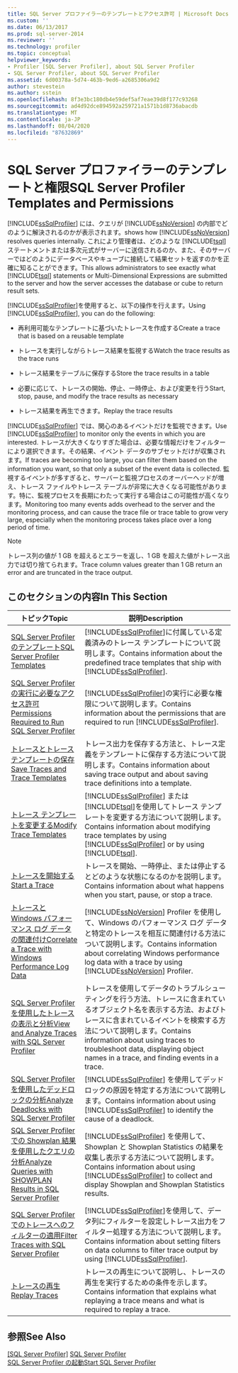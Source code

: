 ```yaml
---
title: SQL Server プロファイラーのテンプレートとアクセス許可 | Microsoft Docs
ms.custom: ''
ms.date: 06/13/2017
ms.prod: sql-server-2014
ms.reviewer: ''
ms.technology: profiler
ms.topic: conceptual
helpviewer_keywords:
- Profiler [SQL Server Profiler], about SQL Server Profiler
- SQL Server Profiler, about SQL Server Profiler
ms.assetid: 6d00378a-5d74-463b-9ed6-a2685306a9d2
author: stevestein
ms.author: sstein
ms.openlocfilehash: 8f3e3bc180db4e59def5af7eae39d8f177c93268
ms.sourcegitcommit: ad4d92dce894592a259721a1571b1d8736abacdb
ms.translationtype: MT
ms.contentlocale: ja-JP
ms.lasthandoff: 08/04/2020
ms.locfileid: "87632869"
---
```

# <a name="sql-server-profiler-templates-and-permissions"></a><span data-ttu-id="5505f-102">SQL Server プロファイラーのテンプレートと権限</span><span class="sxs-lookup"><span data-stu-id="5505f-102">SQL Server Profiler Templates and Permissions</span></span>
  [!INCLUDE[ssSqlProfiler](../../includes/sssqlprofiler-md.md)] <span data-ttu-id="5505f-103">には、クエリが [!INCLUDE[ssNoVersion](../../includes/ssnoversion-md.md)] の内部でどのように解決されるのかが表示されます。</span><span class="sxs-lookup"><span data-stu-id="5505f-103">shows how [!INCLUDE[ssNoVersion](../../includes/ssnoversion-md.md)] resolves queries internally.</span></span> <span data-ttu-id="5505f-104">これにより管理者は、どのような [!INCLUDE[tsql](../../includes/tsql-md.md)] ステートメントまたは多次元式がサーバーに送信されるのか、また、そのサーバーではどのようにデータベースやキューブに接続して結果セットを返すのかを正確に知ることができます。</span><span class="sxs-lookup"><span data-stu-id="5505f-104">This allows administrators to see exactly what [!INCLUDE[tsql](../../includes/tsql-md.md)] statements or Multi-Dimensional Expressions are submitted to the server and how the server accesses the database or cube to return result sets.</span></span>  
  
 <span data-ttu-id="5505f-105">[!INCLUDE[ssSqlProfiler](../../includes/sssqlprofiler-md.md)]を使用すると、以下の操作を行えます。</span><span class="sxs-lookup"><span data-stu-id="5505f-105">Using [!INCLUDE[ssSqlProfiler](../../includes/sssqlprofiler-md.md)], you can do the following:</span></span>  
  
-   <span data-ttu-id="5505f-106">再利用可能なテンプレートに基づいたトレースを作成する</span><span class="sxs-lookup"><span data-stu-id="5505f-106">Create a trace that is based on a reusable template</span></span>  
  
-   <span data-ttu-id="5505f-107">トレースを実行しながらトレース結果を監視する</span><span class="sxs-lookup"><span data-stu-id="5505f-107">Watch the trace results as the trace runs</span></span>  
  
-   <span data-ttu-id="5505f-108">トレース結果をテーブルに保存する</span><span class="sxs-lookup"><span data-stu-id="5505f-108">Store the trace results in a table</span></span>  
  
-   <span data-ttu-id="5505f-109">必要に応じて、トレースの開始、停止、一時停止、および変更を行う</span><span class="sxs-lookup"><span data-stu-id="5505f-109">Start, stop, pause, and modify the trace results as necessary</span></span>  
  
-   <span data-ttu-id="5505f-110">トレース結果を再生できます。</span><span class="sxs-lookup"><span data-stu-id="5505f-110">Replay the trace results</span></span>  
  
 <span data-ttu-id="5505f-111">[!INCLUDE[ssSqlProfiler](../../includes/sssqlprofiler-md.md)] では、関心のあるイベントだけを監視できます。</span><span class="sxs-lookup"><span data-stu-id="5505f-111">Use [!INCLUDE[ssSqlProfiler](../../includes/sssqlprofiler-md.md)] to monitor only the events in which you are interested.</span></span> <span data-ttu-id="5505f-112">トレースが大きくなりすぎた場合は、必要な情報だけをフィルターにより選択できます。その結果、イベント データのサブセットだけが収集されます。</span><span class="sxs-lookup"><span data-stu-id="5505f-112">If traces are becoming too large, you can filter them based on the information you want, so that only a subset of the event data is collected.</span></span> <span data-ttu-id="5505f-113">監視するイベントが多すぎると、サーバーと監視プロセスのオーバーヘッドが増え、トレース ファイルやトレース テーブルが非常に大きくなる可能性があります。特に、監視プロセスを長期にわたって実行する場合はこの可能性が高くなります。</span><span class="sxs-lookup"><span data-stu-id="5505f-113">Monitoring too many events adds overhead to the server and the monitoring process, and can cause the trace file or trace table to grow very large, especially when the monitoring process takes place over a long period of time.</span></span>  
  
> [!NOTE]  
>  <span data-ttu-id="5505f-114">トレース列の値が 1 GB を超えるとエラーを返し、1 GB を超えた値がトレース出力では切り捨てられます。</span><span class="sxs-lookup"><span data-stu-id="5505f-114">Trace column values greater than 1 GB return an error and are truncated in the trace output.</span></span>  
  
## <a name="in-this-section"></a><span data-ttu-id="5505f-115">このセクションの内容</span><span class="sxs-lookup"><span data-stu-id="5505f-115">In This Section</span></span>  
  
|<span data-ttu-id="5505f-116">トピック</span><span class="sxs-lookup"><span data-stu-id="5505f-116">Topic</span></span>|<span data-ttu-id="5505f-117">説明</span><span class="sxs-lookup"><span data-stu-id="5505f-117">Description</span></span>|  
|-----------|-----------------|  
|[<span data-ttu-id="5505f-118">SQL Server Profiler のテンプレート</span><span class="sxs-lookup"><span data-stu-id="5505f-118">SQL Server Profiler Templates</span></span>](sql-server-profiler-templates.md)|<span data-ttu-id="5505f-119">[!INCLUDE[ssSqlProfiler](../../includes/sssqlprofiler-md.md)]に付属している定義済みのトレース テンプレートについて説明します。</span><span class="sxs-lookup"><span data-stu-id="5505f-119">Contains information about the predefined trace templates that ship with [!INCLUDE[ssSqlProfiler](../../includes/sssqlprofiler-md.md)].</span></span>|  
|[<span data-ttu-id="5505f-120">SQL Server Profiler の実行に必要なアクセス許可</span><span class="sxs-lookup"><span data-stu-id="5505f-120">Permissions Required to Run SQL Server Profiler</span></span>](permissions-required-to-run-sql-server-profiler.md)|<span data-ttu-id="5505f-121">[!INCLUDE[ssSqlProfiler](../../includes/sssqlprofiler-md.md)]の実行に必要な権限について説明します。</span><span class="sxs-lookup"><span data-stu-id="5505f-121">Contains information about the permissions that are required to run [!INCLUDE[ssSqlProfiler](../../includes/sssqlprofiler-md.md)].</span></span>|  
|[<span data-ttu-id="5505f-122">トレースとトレース テンプレートの保存</span><span class="sxs-lookup"><span data-stu-id="5505f-122">Save Traces and Trace Templates</span></span>](save-traces-and-trace-templates.md)|<span data-ttu-id="5505f-123">トレース出力を保存する方法と、トレース定義をテンプレートに保存する方法について説明します。</span><span class="sxs-lookup"><span data-stu-id="5505f-123">Contains information about saving trace output and about saving trace definitions into a template.</span></span>|  
|[<span data-ttu-id="5505f-124">トレース テンプレートを変更する</span><span class="sxs-lookup"><span data-stu-id="5505f-124">Modify Trace Templates</span></span>](modify-trace-templates.md)|<span data-ttu-id="5505f-125">[!INCLUDE[ssSqlProfiler](../../includes/sssqlprofiler-md.md)] または [!INCLUDE[tsql](../../includes/tsql-md.md)]を使用してトレース テンプレートを変更する方法について説明します。</span><span class="sxs-lookup"><span data-stu-id="5505f-125">Contains information about modifying trace templates by using [!INCLUDE[ssSqlProfiler](../../includes/sssqlprofiler-md.md)] or by using [!INCLUDE[tsql](../../includes/tsql-md.md)].</span></span>|  
|[<span data-ttu-id="5505f-126">トレースを開始する</span><span class="sxs-lookup"><span data-stu-id="5505f-126">Start a Trace</span></span>](start-a-trace.md)|<span data-ttu-id="5505f-127">トレースを開始、一時停止、または停止するとどのような状態になるのかを説明します。</span><span class="sxs-lookup"><span data-stu-id="5505f-127">Contains information about what happens when you start, pause, or stop a trace.</span></span>|  
|[<span data-ttu-id="5505f-128">トレースと Windows パフォーマンス ログ データの関連付け</span><span class="sxs-lookup"><span data-stu-id="5505f-128">Correlate a Trace with Windows Performance Log Data</span></span>](correlate-a-trace-with-windows-performance-log-data.md)|<span data-ttu-id="5505f-129">[!INCLUDE[ssNoVersion](../../includes/ssnoversion-md.md)] Profiler を使用して、Windows のパフォーマンス ログ データと特定のトレースを相互に関連付ける方法について説明します。</span><span class="sxs-lookup"><span data-stu-id="5505f-129">Contains information about correlating Windows performance log data with a trace by using [!INCLUDE[ssNoVersion](../../includes/ssnoversion-md.md)] Profiler.</span></span>|  
|[<span data-ttu-id="5505f-130">SQL Server Profiler を使用したトレースの表示と分析</span><span class="sxs-lookup"><span data-stu-id="5505f-130">View and Analyze Traces with SQL Server Profiler</span></span>](view-and-analyze-traces-with-sql-server-profiler.md)|<span data-ttu-id="5505f-131">トレースを使用してデータのトラブルシューティングを行う方法、トレースに含まれているオブジェクト名を表示する方法、およびトレースに含まれているイベントを検索する方法について説明します。</span><span class="sxs-lookup"><span data-stu-id="5505f-131">Contains information about using traces to troubleshoot data, displaying object names in a trace, and finding events in a trace.</span></span>|  
|[<span data-ttu-id="5505f-132">SQL Server Profiler を使用したデッドロックの分析</span><span class="sxs-lookup"><span data-stu-id="5505f-132">Analyze Deadlocks with SQL Server Profiler</span></span>](analyze-deadlocks-with-sql-server-profiler.md)|<span data-ttu-id="5505f-133">[!INCLUDE[ssSqlProfiler](../../includes/sssqlprofiler-md.md)] を使用してデッドロックの原因を特定する方法について説明します。</span><span class="sxs-lookup"><span data-stu-id="5505f-133">Contains information about using [!INCLUDE[ssSqlProfiler](../../includes/sssqlprofiler-md.md)] to identify the cause of a deadlock.</span></span>|  
|[<span data-ttu-id="5505f-134">SQL Server Profiler での Showplan 結果を使用したクエリの分析</span><span class="sxs-lookup"><span data-stu-id="5505f-134">Analyze Queries with SHOWPLAN Results in SQL Server Profiler</span></span>](analyze-queries-with-showplan-results-in-sql-server-profiler.md)|<span data-ttu-id="5505f-135">[!INCLUDE[ssSqlProfiler](../../includes/sssqlprofiler-md.md)] を使用して、Showplan と Showplan Statistics の結果を収集し表示する方法について説明します。</span><span class="sxs-lookup"><span data-stu-id="5505f-135">Contains information about using [!INCLUDE[ssSqlProfiler](../../includes/sssqlprofiler-md.md)] to collect and display Showplan and Showplan Statistics results.</span></span>|  
|[<span data-ttu-id="5505f-136">SQL Server Profiler でのトレースへのフィルターの適用</span><span class="sxs-lookup"><span data-stu-id="5505f-136">Filter Traces with SQL Server Profiler</span></span>](filter-traces-with-sql-server-profiler.md)|<span data-ttu-id="5505f-137">[!INCLUDE[ssSqlProfiler](../../includes/sssqlprofiler-md.md)]を使用して、データ列にフィルターを設定しトレース出力をフィルター処理する方法について説明します。</span><span class="sxs-lookup"><span data-stu-id="5505f-137">Contains information about setting filters on data columns to filter trace output by using [!INCLUDE[ssSqlProfiler](../../includes/sssqlprofiler-md.md)].</span></span>|  
|[<span data-ttu-id="5505f-138">トレースの再生</span><span class="sxs-lookup"><span data-stu-id="5505f-138">Replay Traces</span></span>](replay-traces.md)|<span data-ttu-id="5505f-139">トレースの再生について説明し、トレースの再生を実行するための条件を示します。</span><span class="sxs-lookup"><span data-stu-id="5505f-139">Contains information that explains what replaying a trace means and what is required to replay a trace.</span></span>|  
  
## <a name="see-also"></a><span data-ttu-id="5505f-140">参照</span><span class="sxs-lookup"><span data-stu-id="5505f-140">See Also</span></span>  
 <span data-ttu-id="5505f-141">[[SQL Server Profiler]](sql-server-profiler.md) </span><span class="sxs-lookup"><span data-stu-id="5505f-141">[SQL Server Profiler](sql-server-profiler.md) </span></span>  
 [<span data-ttu-id="5505f-142">SQL Server Profiler の起動</span><span class="sxs-lookup"><span data-stu-id="5505f-142">Start SQL Server Profiler</span></span>](start-sql-server-profiler.md)  
  
  
